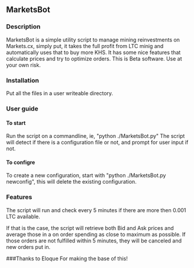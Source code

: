 ## MarketsBot
### Description
MarketsBot is a simple utility script to manage mining reinvestments on Markets.cx, simply put, it takes the full profit from LTC minig and automatically uses that to buy more KHS. It has some nice features that calculate prices and try to optimize orders.
This is Beta software. Use at your own risk.

### Installation
Put all the files in a user writeable directory. 

### User guide
#### To start
Run the script on a commandline, ie, "python ./MarketsBot.py"
The script will detect if there is a configuration file or not, and prompt for user input if not.

#### To configre
To create a new configuration, start with "python ./MarketsBot.py newconfig", this will delete the existing configuration.

### Features
The script will run and check every 5 minutes if there are more then 0.001 LTC available. 

If that is the case, the script will retrieve both Bid and Ask prices and average those in a on order spending as close to maximum as possible. If those orders are not fulfilled within 5 minutes, they will be canceled and new orders put in.

###Thanks to Eloque For making the base of this!
